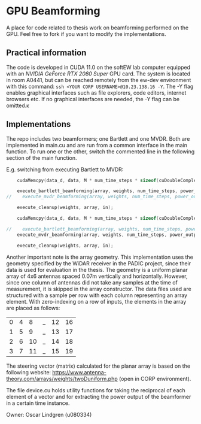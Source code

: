 # GPU Beamforming

A place for code related to thesis work on beamforming performed on the GPU. Feel free to fork if you want to modify the implementations.

## Practical information
The code is developed in CUDA 11.0 on the softEW lab computer equipped with an _NVIDIA GeForce RTX 2080 Super_ GPU card.
The system is located in room A0441, but can be reached remotely from the ew-dev environment with this command:
`ssh <YOUR CORP USERNAME>@10.23.138.16 -Y`.
The -Y flag enables graphical interfaces such as file explorers, code editors, internet browsers etc.
If no graphical interfaces are needed, the -Y flag can be omitted.ĸ

## Implementations
The repo includes two beamformers; one Bartlett and one MVDR. Both are implemented in main.cu and are run from a
common interface in the main function. To run one or the other, switch the commented line in the following section
of the main function.

E.g. switching from executing Bartlett to MVDR:

```c++
    cudaMemcpy(data_d, data, M * num_time_steps * sizeof(cuDoubleComplex), cudaMemcpyHostToDevice);

    execute_bartlett_beamforming(array, weights, num_time_steps, power_output, data_d);
//    execute_mvdr_beamforming(array, weights, num_time_steps, power_output, data_d);

    execute_cleanup(weights, array, in);
```
```c++
    cudaMemcpy(data_d, data, M * num_time_steps * sizeof(cuDoubleComplex), cudaMemcpyHostToDevice);

//    execute_bartlett_beamforming(array, weights, num_time_steps, power_output, data_d);
    execute_mvdr_beamforming(array, weights, num_time_steps, power_output, data_d);

    execute_cleanup(weights, array, in);
```

Another important note is the array geometry. This implementation uses the geometry specified by the WiDAR receiver
in the PADIC project, since their data is used for evaluation in the thesis. The geometry is a uniform planar array
of 4x6 antennas spaced 0.07m vertically and horizontally. However, since one column of antennas did not take any
samples at the time of measurement, it is skipped in the array constructor. The data files used are structured
with a sample per row with each column representing an array element. With zero-indexing on a row of inputs, the
elements in the array are placed as follows:

<table>
    <tr>
        <td> 0 </td><td> 4 </td><td> 8 </td> <td> _ </td><td> 12 </td><td> 16 </td>
    </tr>
    <tr>
        <td> 1 </td><td> 5 </td><td> 9 </td> <td> _ </td><td> 13 </td><td> 17 </td>
    </tr>
    <tr>
        <td> 2 </td><td> 6 </td><td> 10 </td><td> _ </td><td> 14 </td><td> 18 </td>
    </tr>
    <tr>
        <td> 3 </td><td> 7 </td><td> 11 </td><td> _ </td><td> 15 </td><td> 19 </td>
    </tr>
</table>

The steering vector (matrix) calculated for the planar array is based on the following website:
https://www.antenna-theory.com/arrays/weights/twoDuniform.php (open in CORP environment).

The file device.cu holds utility functions for taking the reciprocal of each element of a vector and for
extracting the power output of the beamformer in a certain time instance.   

Owner: Oscar Lindgren (u080334)